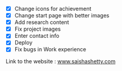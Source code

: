 - [X] Change icons for achievement
- [X] Change start page with better images
- [X] Add research content
- [X] Fix project images
- [X] Enter contact info
- [X] Deploy
- [X] Fix bugs in Work experience

Link to the website :  www.saishashetty.com
